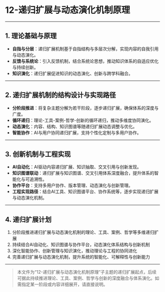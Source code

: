# 12-递归扩展与动态演化机制原理

---

## 1. 理论基础与原理

- **自指与分层**：递归扩展机制基于自指结构与多层次分解，实现内容的自我引用与动态演化。
- **反馈与系统论**：引入反馈机制，结合系统论思想，推动知识体系的自适应优化与持续创新。
- **知识演化**：递归扩展促进知识的动态演化、创新与跨学科融合。

---

## 2. 递归扩展机制的结构设计与实现路径

- **分阶段推进**：将复杂主题分解为若干阶段，逐步递归扩展，确保体系的深度与广度。
- **循环递归**：理论-工具-案例-哲学-创新的循环递归，推动多维度协同演化。
- **动态演化**：内容、结构、知识图谱等随递归扩展动态调整与优化。
- **智能协作**：AI与用户协同递归扩展，支持个性化定制与多用户协作。

---

## 3. 创新机制与工程实现

- **AI自动化**：AI驱动内容递归扩展、知识抽取、交叉引用与创新发现。
- **知识图谱联动**：递归扩展与知识图谱、交叉引用体系深度融合，提升体系的智能化与可追溯性。
- **协作平台**：支持多用户协作、版本管理、动态演化与创新管理。
- **工程实现路径**：结合AI工具、知识图谱平台、协作系统等，逐步实现递归扩展与动态演化机制。

---

## 4. 递归扩展计划

1. 分阶段推进递归扩展与动态演化机制的理论、工具、案例、哲学等多维递归扩展
2. 持续结合AI自动化、知识图谱与协作平台，动态演化体系结构与创新机制
3. 深化智能协作、创新管理与知识演化，推动理论与工程的协同进化
4. 完善递归扩展与动态演化机制，提升系统的智能化、可解释性与创新能力

---

> 本文件为“12-递归扩展与动态演化机制原理”子主题的递归扩展起点，后续可据此持续推进理论、工具、案例、哲学与创新的深度融合与体系演化。如需指定某一阶段或内容详细展开，请直接说明。 